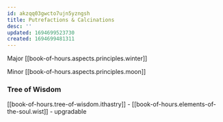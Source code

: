 ```yaml
---
id: akzqq03gwcto7ujn5yzngsh
title: Putrefactions & Calcinations
desc: ''
updated: 1694699523730
created: 1694699481311
---
```


Major [[book-of-hours.aspects.principles.winter]]

Minor [[book-of-hours.aspects.principles.moon]]

### Tree of Wisdom

[[book-of-hours.tree-of-wisdom.ithastry]] - [[book-of-hours.elements-of-the-soul.wist]] - upgradable

